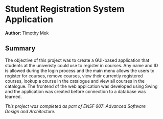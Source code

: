 # Student Registration System Application

**Author:** Timothy Mok

## Summary
The objective of this project was to create a GUI-based application that students at the univeristy could use to register in courses. Any name and ID is allowed during the login process and the main menu allows the users to register for courses, remove courses, view their currently registered courses, lookup a course in the catalogue and view all courses in the catalogue. The frontend of the web application was developed using Swing and the application was created before connection to a database was learned. 

*This project was completed as part of ENSF 607: Advanced Software Design and Architecture.*